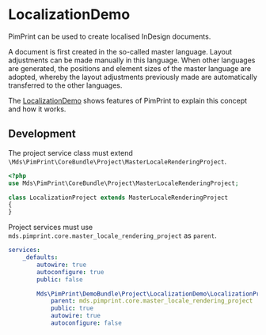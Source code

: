 # LocalizationDemo

PimPrint can be used to create localised InDesign documents.

A document is first created in the so-called master language. Layout adjustments can be made manually in this language. When other languages are generated, the positions and
element sizes of the master language are adopted, whereby the layout adjustments previously made are automatically transferred to the other languages.

The [LocalizationDemo](https://github.com/mds-agenturgruppe/pimprint-demo-bundle/tree/3.x/src/Project/LocalizationDemo/LocalizationProject.php) shows features of PimPrint to explain
this concept and how it works.

## Development

The project service class must extend `\Mds\PimPrint\CoreBundle\Project\MasterLocaleRenderingProject`.

```php
<?php
use Mds\PimPrint\CoreBundle\Project\MasterLocaleRenderingProject;

class LocalizationProject extends MasterLocaleRenderingProject
{
}
```

Project services must use `mds.pimprint.core.master_locale_rendering_project` as `parent`.

```yaml
services:
    _defaults:
        autowire: true
        autoconfigure: true
        public: false

        Mds\PimPrint\DemoBundle\Project\LocalizationDemo\LocalizationProject:
            parent: mds.pimprint.core.master_locale_rendering_project
            public: true
            autowire: true
            autoconfigure: false
```  
